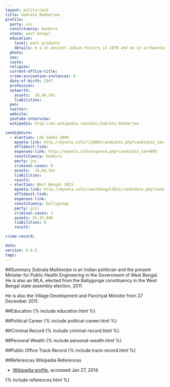 ```yaml
---
layout: politician2
title: Subrata Mukherjee
profile: 
  party: inc
  constituency: bankura
  state: west bengal
  education: 
    level: post graduate
    details: m a in ancient indian history in 1970 and ma in archaeology in 1971 from cu
  photo: 
  sex: 
  caste: 
  religion: 
  current-office-title: 
  crime-accusation-instances: 0
  date-of-birth: 1947
  profession: 
  networth: 
    assets:  18,94,341
    liabilities: 
  pan: 
  twitter: 
  website: 
  youtube-interview: 
  wikipedia: http://en.wikipedia.com/wiki/Subrata_Mukherjee

candidature: 
  - election: Lok Sabha 2009
    myneta-link: http://myneta.info/ls2009/candidate.php?candidate_id=4895
    affidavit-link: 
    expenses-link: http://myneta.info/expense.php?candidate_id=4895
    constituency: bankura 
    party: inc
    criminal-cases: 0
    assets:  18,94,341
    liabilities: 
    result:  
  - election: West Bengal 2011
    myneta-link: http://myneta.info//westbengal2011/candidate.php?candidate_id=798
    affidavit-link: 
    expenses-link: 
    constituency: ballygunge 
    party: aitc
    criminal-cases: 2
    assets: 55,43,848
    liabilities: 0
    result:  

crime-record: 

date: 
version: 0.0.5
tags: 
---
```

##Summary
Subrata Mukherjee is an Indian politician and the present Minister for Public Health Engineering in the Government of West Bengal. He is also an MLA, elected from the Ballygunge constituency in the West Bengal state assembly election, 2011.

He is also the Village Development and Panchyat Minister from 27 December 2011.


##Education
{% include education.html %}


##Political Career
{% include political-career.html %}


##Criminal Record
{% include criminal-record.html %}


##Personal Wealth
{% include personal-wealth.html %}


##Public Office Track Record
{% include track-record.html %}


##References
Wikipedia References
- [Wikipedia profile]({{page.profile.wikipedia}}), accessed Jan 27, 2014.



{% include references.html %}